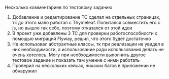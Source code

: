 Несколько комментариев по тестовому заданию

1) Добавление и редактирование ТС сделал на отдельных страницах, тк до этого мало работал с Thymeleaf. Попытался совместить его с js, но вышло так себе, поэтому отказался от этой идеи
2) В проект уже добавлены 3 ТС для проверки работоспособности с помощью миграций Flyway, решил, что этого будет достаточно
3) Не использовал абстрактные классы, тк при реализации не увидел в них необходимости, а использование ради использования делать не очень хотелось. Могу при необходимости выполнить другое тестовое задание и показать там умение с ними работать
4) Проверил на нескольких кейсах, никаких багов в приложении не обнаружил
